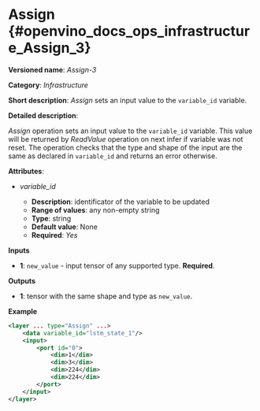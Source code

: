 # Assign {#openvino_docs_ops_infrastructure_Assign_3}

**Versioned name**: *Assign-3*

**Category**: *Infrastructure*

**Short description**: *Assign* sets an input value to the `variable_id` variable.

**Detailed description**:

*Assign* operation sets an input value to the `variable_id` variable. This value will be returned by *ReadValue* operation on next infer if variable was not reset.
The operation checks that the type and shape of the input are the same as 
declared in `variable_id` and returns an error otherwise.

**Attributes**: 

* *variable_id*

  * **Description**: identificator of the variable to be updated
  * **Range of values**: any non-empty string
  * **Type**: string
  * **Default value**: None
  * **Required**: *Yes*

**Inputs**

*   **1**: `new_value` - input tensor of any supported type. **Required**.

**Outputs**

*   **1**: tensor with the same shape and type as `new_value`.

**Example**

```xml
<layer ... type="Assign" ...>
    <data variable_id="lstm_state_1"/>
    <input>
        <port id="0">
            <dim>1</dim>
            <dim>3</dim>
            <dim>224</dim>
            <dim>224</dim>
        </port>
    </input>
</layer>
```